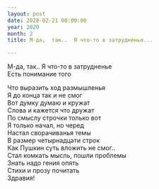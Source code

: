 ```yaml
---
layout: post
date: 2020-02-21 00:00:00
year: 2020
month: 2
title: М-да,  так..  Я что-то в затрудненье...

---
```

М-да,  так..  Я что-то в затрудненье<br/>
Есть понимание того <br/>
<!--more-->
Что выразить ход размышленья <br/>
Я до конца так и не смог <br/>
Вот думку думаю и кружат <br/>
Слова и кажется что дружат<br/>
По смыслу строчки только вот<br/>
Я только начал,  но черед <br/>
Настал сворачиванья темы <br/>
В размер четырнадцати строк<br/>
Как Пушкин  суть вложить не смог.. <br/>
Стал комкать мысль, пошли проблемы <br/>
Знать надо гения опять<br/>
Стихи и прозу почитать <br/>
Здравия!<br/>